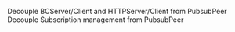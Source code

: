 Decouple BCServer/Client and HTTPServer/Client from PubsubPeer
Decouple Subscription management from PubsubPeer

